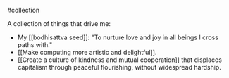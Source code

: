 #collection 

A collection of things that drive me:
- My [[bodhisattva seed]]: "To nurture love and joy in all beings I cross paths with."
- [[Make computing more artistic and delightful]].
- [[Create a culture of kindness and mutual cooperation]] that displaces capitalism through peaceful flourishing, without widespread hardship.